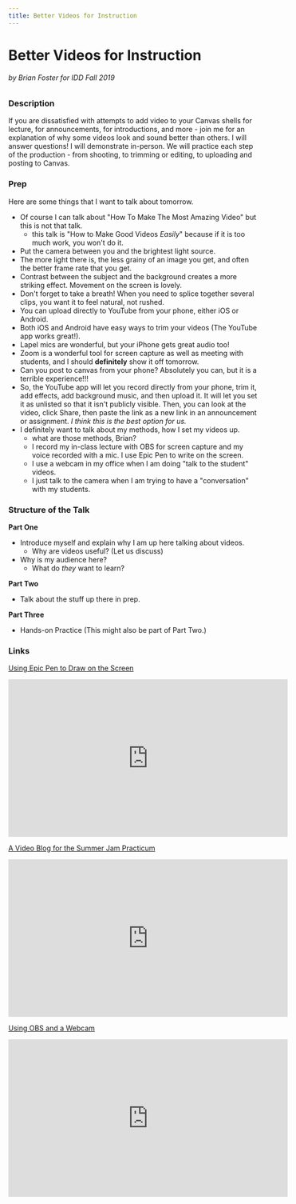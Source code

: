 ```yaml
---
title: Better Videos for Instruction
---
```


# Better Videos for Instruction
###### by Brian Foster for IDD Fall 2019

### Description
If you are dissatisfied with attempts to add video to your Canvas shells for lecture, for announcements, for introductions, and more - join me for an explanation of why some videos look and sound better than others. I will answer questions! I will demonstrate in-person. We will practice each step of the production - from shooting, to trimming or editing, to uploading and posting to Canvas.

### Prep

Here are some things that I want to talk about tomorrow.
- Of course I can talk about "How To Make The Most Amazing Video" but this is not that talk.
  - this talk is "How to Make Good Videos *Easily*" because if it is too much work, you won't do it.
- Put the camera between you and the brightest light source.
- The more light there is, the less grainy of an image you get, and often the better frame rate that you get.
- Contrast between the subject and the background creates a more striking effect. Movement on the screen is lovely.
- Don't forget to take a breath! When you need to splice together several clips, you want it to feel natural, not rushed.
- You can upload directly to YouTube from your phone, either iOS or Android.
- Both iOS and Android have easy ways to trim your videos (The YouTube app works great!).
- Lapel mics are wonderful, but your iPhone gets great audio too!
- Zoom is a wonderful tool for screen capture as well as meeting with students, and I should **definitely** show it off tomorrow.
- Can you post to canvas from your phone? Absolutely you can, but it is a terrible experience!!!
- So, the YouTube app will let you record directly from your phone, trim it, add effects, add background music, and then upload it. It will let you set it as unlisted so that it isn't publicly visible. Then, you can look at the video, click Share, then paste the link as a new link in an announcement or assignment. *I think this is the best option for us.*
- I definitely want to talk about my methods, how I set my videos up.
  - what are those methods, Brian?
  - I record my in-class lecture with OBS for screen capture and my voice recorded with a mic. I use Epic Pen to write on the screen.
  - I use a webcam in my office when I am doing "talk to the student" videos.
  - I just talk to the camera when I am trying to have a "conversation" with my students.

### Structure of the Talk
**Part One**
* Introduce myself and explain why I am up here talking about videos.
  * Why are videos useful? (Let us discuss)
* Why is my audience here?
  * What do *they* want to learn?
  
**Part Two**
* Talk about the stuff up there in prep.

**Part Three**
* Hands-on Practice (This might also be part of Part Two.)

### Links
[Using Epic Pen to Draw on the Screen](https://youtu.be/cs7p5qlubHk?t=360)
<iframe width="560" height="315" src="https://www.youtube.com/embed/cs7p5qlubHk?start=360" frameborder="0" allow="accelerometer; autoplay; encrypted-media; gyroscope; picture-in-picture" allowfullscreen></iframe>

[A Video Blog for the Summer Jam Practicum](https://youtu.be/6gQUqkUKnkg)
<iframe width="560" height="315" src="https://www.youtube.com/embed/6gQUqkUKnkg" frameborder="0" allow="accelerometer; autoplay; encrypted-media; gyroscope; picture-in-picture" allowfullscreen></iframe>

[Using OBS and a Webcam](https://youtu.be/7cqfYVy_AqU)
<iframe width="560" height="315" src="https://www.youtube.com/embed/7cqfYVy_AqU" frameborder="0" allow="accelerometer; autoplay; encrypted-media; gyroscope; picture-in-picture" allowfullscreen></iframe>
